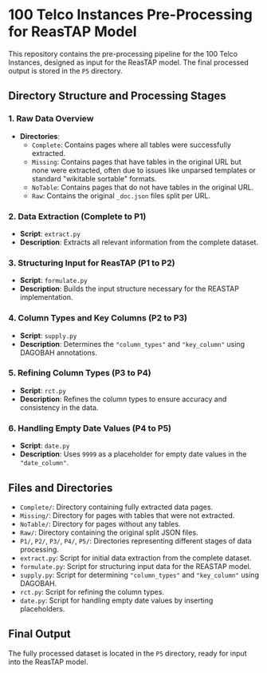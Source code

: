 # 100 Telco Instances Pre-Processing for ReasTAP Model

This repository contains the pre-processing pipeline for the 100 Telco Instances, designed as input for the ReasTAP model. The final processed output is stored in the `P5` directory.

## Directory Structure and Processing Stages

### 1. Raw Data Overview
- **Directories**:
  - `Complete`: Contains pages where all tables were successfully extracted.
  - `Missing`: Contains pages that have tables in the original URL but none were extracted, often due to issues like unparsed templates or standard "wikitable sortable" formats.
  - `NoTable`: Contains pages that do not have tables in the original URL.
  - `Raw`: Contains the original `_doc.json` files split per URL.

### 2. Data Extraction (Complete to P1)
- **Script**: `extract.py`
- **Description**: Extracts all relevant information from the complete dataset.

### 3. Structuring Input for ReasTAP (P1 to P2)
- **Script**: `formulate.py`
- **Description**: Builds the input structure necessary for the REASTAP implementation.

### 4. Column Types and Key Columns (P2 to P3)
- **Script**: `supply.py`
- **Description**: Determines the `"column_types"` and `"key_column"` using DAGOBAH annotations.

### 5. Refining Column Types (P3 to P4)
- **Script**: `rct.py`
- **Description**: Refines the column types to ensure accuracy and consistency in the data.

### 6. Handling Empty Date Values (P4 to P5)
- **Script**: `date.py`
- **Description**: Uses `9999` as a placeholder for empty date values in the `"date_column"`.

## Files and Directories

- `Complete/`: Directory containing fully extracted data pages.
- `Missing/`: Directory for pages with tables that were not extracted.
- `NoTable/`: Directory for pages without any tables.
- `Raw/`: Directory containing the original split JSON files.
- `P1/`, `P2/`, `P3/`, `P4/`, `P5/`: Directories representing different stages of data processing.
- `extract.py`: Script for initial data extraction from the complete dataset.
- `formulate.py`: Script for structuring input data for the REASTAP model.
- `supply.py`: Script for determining `"column_types"` and `"key_column"` using DAGOBAH.
- `rct.py`: Script for refining the column types.
- `date.py`: Script for handling empty date values by inserting placeholders.

## Final Output

The fully processed dataset is located in the `P5` directory, ready for input into the ReasTAP model.
